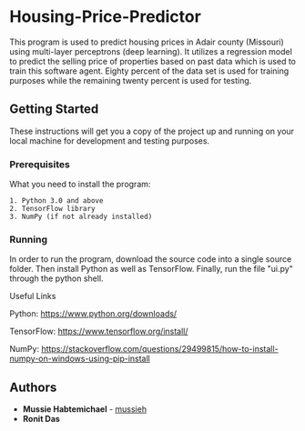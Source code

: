 # Housing-Price-Predictor

This program is used to predict housing prices in Adair county (Missouri)
using multi-layer perceptrons (deep learning). It utilizes
a regression model to predict the selling price of properties
based on past data which is used to train this software agent. 
Eighty percent of the data set is used for training purposes while the
remaining twenty percent is used for testing.

## Getting Started

These instructions will get you a copy of the project up and running on your local machine for development and testing purposes.

### Prerequisites

What you need to install the program:

```
1. Python 3.0 and above
2. TensorFlow library
3. NumPy (if not already installed)
```

### Running

In order to run the program, download the source code into a single source folder. Then install Python as well as TensorFlow.
Finally, run the file "ui.py" through the python shell.

Useful Links

Python: https://www.python.org/downloads/

TensorFlow: https://www.tensorflow.org/install/

NumPy: https://stackoverflow.com/questions/29499815/how-to-install-numpy-on-windows-using-pip-install

## Authors

* **Mussie Habtemichael** - [mussieh](https://github.com/mussieh)
* **Ronit Das**
 
